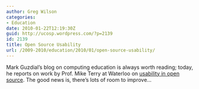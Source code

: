 ```yaml
---
author: Greg Wilson
categories:
- Education
date: 2010-01-22T12:19:30Z
guid: http://ucosp.wordpress.com/?p=2139
id: 2139
title: Open Source Usability
url: /2009-2010/education/2010/01/open-source-usability/
---
```


Mark Guzdial&#8217;s blog on computing education is always worth reading; today, he reports on work by Prof. Mike Terry at Waterloo on [usability in open source](http://computinged.wordpress.com/2010/01/21/open-source-development-not-very-open-or-welcoming/). The good news is, there&#8217;s lots of room to improve&#8230;